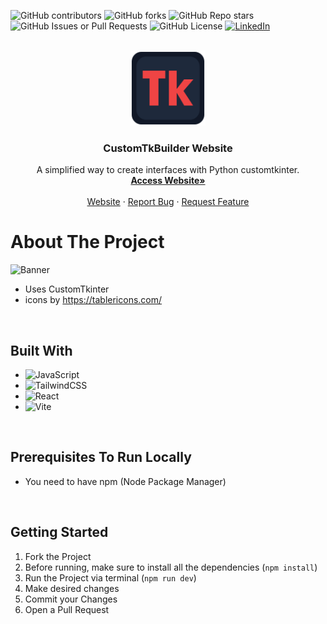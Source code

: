 ![GitHub contributors](https://img.shields.io/github/contributors/arthurdeka/CustomTkBuilder-website?style=for-the-badge)
![GitHub forks](https://img.shields.io/github/forks/arthurdeka/CustomTkBuilder-website?style=for-the-badge)
![GitHub Repo stars](https://img.shields.io/github/stars/arthurdeka/CustomTkBuilder-website?style=for-the-badge)
![GitHub Issues or Pull Requests](https://img.shields.io/github/issues/arthurdeka/CustomTkBuilder-website?style=for-the-badge)
![GitHub License](https://img.shields.io/github/license/arthurdeka/CustomTkBuilder-website?style=for-the-badge)
[![LinkedIn](https://img.shields.io/badge/linkedin-%230077B5.svg?style=for-the-badge&logo=linkedin&logoColor=white)](https://www.linkedin.com/in/arthur-w-a-rodrigues-23416b293/)

<!-- PROJECT LOGO -->
<br />
<div align="center">
  <a href="https://github.com/othneildrew/Best-README-Template">
    <img src="public/logo_512.png" alt="Logo" width="120" height="120">
  </a>

  <h3 align="center">CustomTkBuilder Website</h3>

  <p align="center">
    A simplified way to create interfaces with Python customtkinter.
    <br />
    <a target="_blank" href="https://customtkbuilder.com"><strong>Access Website»</strong></a>
    <br />
    <br />
    <a href="https://github.com/othneildrew/Best-README-Template">Website</a>
    ·
    <a href="https://github.com/arthurdeka/CustomTkBuilder-website/issues">Report Bug</a>
    ·
    <a href="https://github.com/arthurdeka/CustomTkBuilder-website/issues">Request Feature</a>
  </p>
</div>

# About The Project

<div align="left">
   <img src="https://github.com/user-attachments/assets/320bfd2b-f951-4c6d-b575-0aa44c50d8a9" alt="Banner" height="320">
</div>

* Uses CustomTkinter
* icons by https://tablericons.com/

<br>

<!-- BUILT WITH -->
## Built With

* ![JavaScript](https://img.shields.io/badge/javascript-%23323330.svg?style=for-the-badge&logo=javascript&logoColor=%23F7DF1E)
* ![TailwindCSS](https://img.shields.io/badge/tailwindcss-%2338B2AC.svg?style=for-the-badge&logo=tailwind-css&logoColor=white)
* ![React](https://img.shields.io/badge/react-%2320232a.svg?style=for-the-badge&logo=react&logoColor=%2361DAFB)
* ![Vite](https://img.shields.io/badge/vite-%23646CFF.svg?style=for-the-badge&logo=vite&logoColor=white)

<br>

<!-- PREREQUISITES -->
## Prerequisites To Run Locally
* You need to have npm (Node Package Manager)

<br>

<!-- GETTING STARTED -->
## Getting Started

1. Fork the Project
2. Before running, make sure to install all the dependencies (`npm install`)
3. Run the Project via terminal (`npm run dev`)
4. Make desired changes
5. Commit your Changes
6. Open a Pull Request

<br>


